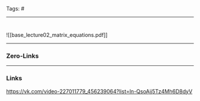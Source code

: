 Tags: #
____
#
![[base_lecture02_matrix_equations.pdf]]

____
### Zero-Links

____
### Links
https://vk.com/video-227011779_456239064?list=ln-QsoAjj5Tz4Mh6D8dyV